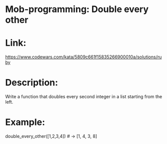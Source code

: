 # Mob-programming: Double every other

# Link:

https://www.codewars.com/kata/5809c661f15835266900010a/solutions/ruby

# Description:

Write a function that doubles every second integer in a list starting from the left.

# Example:

double_every_other([1,2,3,4]) # -> [1, 4, 3, 8]

